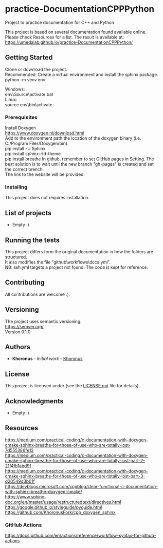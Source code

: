 # practice-DocumentationCPPPython
Project to practice documentation for C++ and Python

This project is based on several documentation found available online. Please check Resources for a list.
The result is available at:  
https://umedalab.github.io/practice-DocumentationCPPPython/  

## Getting Started

Clone or download the project.  
Recommended: Create a virtual environment and install the sphinx package.  
python -m venv env  

Windows:  
env\Source\activate.bat  
Linux:  
source env\bin\activate  

### Prerequisites

Install Doxygen  
https://www.doxygen.nl/download.html  
Add to the environment path the location of the doxygen binary (i.e. C:/Program Files/Doxygen/bin).  
pip install -U Sphinx  
pip install sphinx-rtd-theme  
pip install breathe
In github, remember to set GitHub pages in Setting. The best solution is to wait until the new branch "gh-pages" is created and set the correct brench.  
The link to the website will be provided.  

### Installing

This project does not requires installation.  

## List of projects

* Empty :)  

## Running the tests

This project differs form the original documentation in how the folders are structured.  
It also modifies the file "github\workflows\docs.yml".  
NB: ssh.yml targets a project not found. The code is kept for reference.  

## Contributing

All contributions are welcome :).

## Versioning

The project uses semantic versioning.  
https://semver.org/  
Version 0.1.0  

## Authors

* **Khoronus** - *Initial work* - [Khoronus](https://github.com/Khoronus)

## License

This project is licensed under (see the [LICENSE.md](LICENSE.md) file for details).

## Acknowledgments

* Empty :)


## Resources  

https://medium.com/practical-coding/c-documentation-with-doxygen-cmake-sphinx-breathe-for-those-of-use-who-are-totally-lost-7d555386fe13  
https://medium.com/practical-coding/c-documentation-with-doxygen-cmake-sphinx-breathe-for-those-of-use-who-are-totally-lost-part-2-21f4fb1abd9f  
https://medium.com/practical-coding/c-documentation-with-doxygen-cmake-sphinx-breathe-for-those-of-use-who-are-totally-lost-part-3-d20549d3b01f  
https://devblogs.microsoft.com/cppblog/clear-functional-c-documentation-with-sphinx-breathe-doxygen-cmake/  
https://www.sphinx-doc.org/en/master/usage/restructuredtext/directives.html  
https://google.github.io/styleguide/pyguide.html  
https://github.com/KhoronusFork/cpp_doxygen_sphinx  

### GitHub Actions

https://docs.github.com/en/actions/reference/workflow-syntax-for-github-actions  
